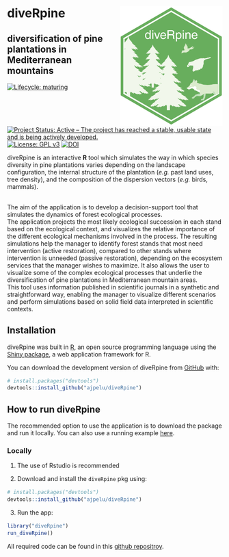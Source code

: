 
<!-- README.md is generated from README.Rmd. Please edit that file -->

# diveRpine <img src="man/figures/logo.png" align="right" width="240"/>

## **dive**rsification of **pine** plantations in Mediterranean mountains

<!-- badges: start -->

[![Lifecycle:
maturing](https://img.shields.io/badge/lifecycle-maturing-blue.svg)](https://www.tidyverse.org/lifecycle/#maturing)
[![Project Status: Active – The project has reached a stable, usable
state and is being actively
developed.](https://www.repostatus.org/badges/latest/active.svg)](https://www.repostatus.org/#active)
[![License: GPL
v3](https://img.shields.io/badge/License-GPLv3-blue.svg)](https://www.gnu.org/licenses/gpl-3.0)
[![DOI](https://zenodo.org/badge/DOI/10.5281/zenodo.3697818.svg)](https://doi.org/10.5281/zenodo.3697818)
<!-- badges: end -->

diveRpine is an interactive **R** tool which simulates the way in which
species diversity in pine plantations varies depending on the landscape
configuration, the internal structure of the plantation (*e.g.* past
land uses, tree density), and the composition of the dispersion vectors
(*e.g.* birds, mammals).

<br> The aim of the application is to develop a decision-support tool
that simulates the dynamics of forest ecological processes. <br> The
application projects the most likely ecological succession in each stand
based on the ecological context, and visualizes the relative importance
of the different ecological mechanisms involved in the process. The
resulting simulations help the manager to identify forest stands that
most need intervention (active restoration), compared to other stands
where intervention is unneeded (passive restoration), depending on the
ecosystem services that the manager wishes to maximize. It also allows
the user to visualize some of the complex ecological processes that
underlie the diversification of pine plantations in Mediterranean
mountain areas. <br> This tool uses information published in scientific
journals in a synthetic and straightforward way, enabling the manager to
visualize different scenarios and perform simulations based on solid
field data interpreted in scientific contexts.

## Installation

diveRpine was built in [R](https://www.r-project.org), an open source
programming language using the [Shiny
package](https://shiny.rstudio.com), a web application framework for R.

You can download the development version of diveRpine from
[GitHub](https://github.com/ajpelu/diveRpine) with:

``` r
# install.packages("devtools")
devtools::install_github("ajpelu/diveRpine")
```

## How to run diveRpine

The recommended option to use the application is to download the package
and run it locally. You can also use a running example
[here](http://vlab.iecolab.es/ajpelu/diveRpine_app/).

### Locally

1.  The use of Rstudio is recommended

2.  Download and install the `diveRpine` pkg using:

<!-- end list -->

``` r
# install.packages("devtools")
devtools::install_github("ajpelu/diveRpine")
```

3.  Run the app:

<!-- end list -->

``` r
library("diveRpine")
run_diveRpine()
```

All required code can be found in this [github
repositroy](https://github.com/ajpelu/diveRpine).

